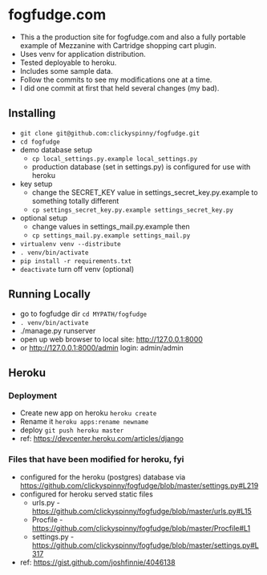 # fogfudge.com

*  This a the production site for fogfudge.com and also a fully portable example of Mezzanine with Cartridge shopping cart plugin.
*  Uses venv for application distribution.
*  Tested deployable to heroku.
*  Includes some sample data.
*  Follow the commits to see my modifications one at a time.
*  I did one commit at first that held several changes (my bad).

## Installing
* `git clone git@github.com:clickyspinny/fogfudge.git`
* `cd fogfudge`
* demo database setup
    * `cp local_settings.py.example local_settings.py`
    * production database (set in settings.py) is configured for use with heroku
* key setup
    * change the SECRET_KEY value in settings_secret_key.py.example to something totally different
    * `cp settings_secret_key.py.example settings_secret_key.py`
* optional setup
    * change values in settings_mail.py.example then 
    * `cp settings_mail.py.example settings_mail.py`
* `virtualenv venv --distribute`
* `. venv/bin/activate`
* `pip install -r requirements.txt`
* `deactivate` turn off venv (optional)

## Running Locally
* go to fogfudge dir `cd MYPATH/fogfudge`
* `. venv/bin/activate`
* ./manage.py runserver
* open up web browser to local site: http://127.0.0.1:8000
* or http://127.0.0.1:8000/admin login: admin/admin

## Heroku

### Deployment
*  Create new app on heroku `heroku create`
*  Rename it `heroku apps:rename newname`
*  deploy `git push heroku master`
*  ref: https://devcenter.heroku.com/articles/django

### Files that have been modified for heroku, fyi
* configured for the heroku (postgres) database via https://github.com/clickyspinny/fogfudge/blob/master/settings.py#L219
* configured for heroku served static files
    * urls.py - https://github.com/clickyspinny/fogfudge/blob/master/urls.py#L15
    * Procfile -  https://github.com/clickyspinny/fogfudge/blob/master/Procfile#L1
    * settings.py - https://github.com/clickyspinny/fogfudge/blob/master/settings.py#L317
* ref: https://gist.github.com/joshfinnie/4046138
